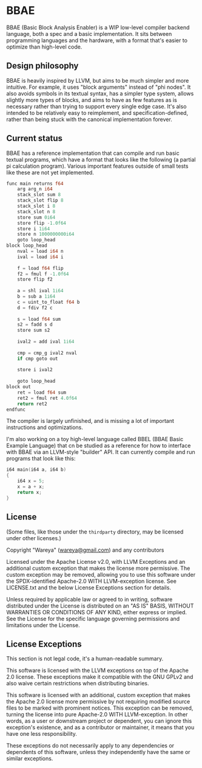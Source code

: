 # BBAE

BBAE (Basic Block Analysis Enabler) is a WIP low-level compiler backend language, both a spec and a basic implementation. It sits between programming languages and the hardware, with a format that's easier to optimize than high-level code.

## Design philosophy

BBAE is heavily inspired by LLVM, but aims to be much simpler and more intuitive. For example, it uses "block arguments" instead of "phi nodes". It also avoids symbols in its textual syntax, has a simpler type system, allows slightly more types of blocks, and aims to have as few features as is necessary rather than trying to support every single edge case. It's also intended to be relatively easy to reimplement, and specification-defined, rather than being stuck with the canonical implementation forever.

## Current status

BBAE has a reference implementation that can compile and run basic textual programs, which have a format that looks like the following (a partial pi calculation program). Various important features outside of small tests like these are not yet implemented.

```rs
func main returns f64
    arg arg_n i64
    stack_slot sum 8
    stack_slot flip 8
    stack_slot i 8
    stack_slot n 8
    store sum 0i64
    store flip -1.0f64
    store i 1i64
    store n 1000000000i64
    goto loop_head
block loop_head
    nval = load i64 n
    ival = load i64 i
    
    f = load f64 flip
    f2 = fmul f -1.0f64
    store flip f2
    
    a = shl ival 1i64
    b = sub a 1i64
    c = uint_to_float f64 b
    d = fdiv f2 c
    
    s = load f64 sum
    s2 = fadd s d
    store sum s2
    
    ival2 = add ival 1i64
    
    cmp = cmp_g ival2 nval
    if cmp goto out
    
    store i ival2
    
    goto loop_head
block out
    ret = load f64 sum
    ret2 = fmul ret 4.0f64
    return ret2
endfunc
```

The compiler is largely unfinished, and is missing a lot of important instructions and optimizations.

I'm also working on a toy high-level language called BBEL (BBAE Basic Example Language) that cn be studied as a reference for how to interface with BBAE via an LLVM-style "builder" API. It can currently compile and run programs that look like this:

```c
i64 main(i64 a, i64 b)
{
    i64 x = 5;
    x = a + x;
    return x;
}
```

## License

(Some files, like those under the `thirdparty` directory, may be licensed under other licenses.)

Copyright "Wareya" (wareya@gmail.com) and any contributors

Licensed under the Apache License v2.0, with LLVM Exceptions and an additional custom exception that makes the license more permissive. The custom exception may be removed, allowing you to use this software under the SPDX-identified Apache-2.0 WITH LLVM-exception license. See LICENSE.txt and the below License Exceptions section for details.

Unless required by applicable law or agreed to in writing, software distributed under the License is distributed on an "AS IS" BASIS, WITHOUT WARRANTIES OR CONDITIONS OF ANY KIND, either express or implied. See the License for the specific language governing permissions and limitations under the License.

## License Exceptions

This section is not legal code, it's a human-readable summary.

This software is licensed with the LLVM exceptions on top of the Apache 2.0 license. These exceptions make it compatible with the GNU GPLv2 and also waive certain restrictions when distributing binaries.

This software is licensed with an additional, custom exception that makes the Apache 2.0 license more permissive by not requiring modified source files to be marked with prominent notices. This exception can be removed, turning the license into pure Apache-2.0 WITH LLVM-exception. In other words, as a user or downstream project or dependent, you can ignore this exception's existence, and as a contributor or maintainer, it means that you have one less responsibility.

These exceptions do not necessarily apply to any dependencies or dependents of this software, unless they independently have the same or similar exceptions.
